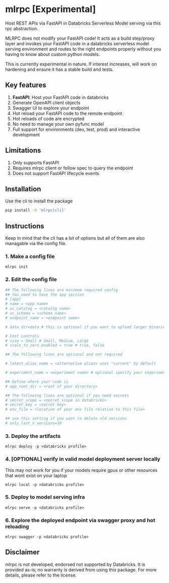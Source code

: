# mlrpc [Experimental]

Host REST APIs via FastAPI in Databricks Serverless Model serving via this rpc abstraction.

MLRPC does not modify your FastAPI code! It acts as a build step/proxy layer
and invokes your FastAPI code in a databricks serverless model serving environment and routes to the right endpoints 
properly without you having to know about custom python models. 

This is currently experimental in nature. If interest increases, will work on hardening and ensure it has a stable build
and tests.

## Key features

1. **FastAPI**: Host your FastAPI code in databricks
2. Generate OpenAPI client objects
3. Swagger UI to explore your endpoint
4. Hot reload your FastAPI code to the remote endpoint
5. Hot reloads of code are encrypted
6. No need to manage your own pyfunc model
7. Full support for environments (dev, test, prod) and interactive development

## Limitations

1. Only supports FastAPI
2. Requires mlrpc client or follow spec to query the endpoint
3. Does not support FastAPI lifecycle events

## Installation

Use the cli to install the package

```bash
pip install -U 'mlrpc[cli]'
```

## Instructions

Keep in mind that the cli has a lot of options but all of them are also managable via the config file.

### 1. Make a config file

```
mlrpc init
```

### 2. Edit the config file

```toml
## The following lines are minimum required config
## You need to have the app section
# [app]
# name = <app name>
# uc_catalog = <catalog name>
# uc_schema = <schema name>
# endpoint_name = <endpoint name>

# data_dir=data # this is optional if you want to upload larger binaries like chroma, sqlite, faiss, lancedb, etc

# Cost controls
# size = Small # Small, Medium, Large
# scale_to_zero_enabled = true # true, false

## The following lines are optional and not required

# latest_alias_name = <alternative alias> uses "current" by default

# experiment_name = <experiment name> # optional specify your experiment name

## Define where your code is
# app_root_dir = <root of your directory>

## The following lines are optional if you need secrets
# secret_scope = <secret scope in databricks>
# secret_key = <secret key>
# env_file = <location of your env file relative to this file>

## use this setting if you want to delete old versions
# only_last_n_versions=10
```

### 3. Deploy the artifacts

```
mlrpc deploy -p <databricks profile>
```

### 4. [OPTIONAL] verify in valid model deployment server locally

This may not work for you if your models require gpus or other resources that wont exist on your laptop

```
mlrpc local -p <databricks profile>
```

### 5. Deploy to model serving infra

```
mlrpc serve -p <databricks profile>
```

### 6. Explore the deployed endpoint via swagger proxy and hot reloading

```
mlrpc swagger -p <databricks profile>
```

## Disclaimer
mlrpc is not developed, endorsed not supported by Databricks. It is provided as-is; no warranty is derived from using this package. 
For more details, please refer to the license.


